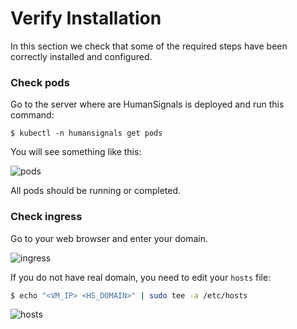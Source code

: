 # Verify Installation

In this section we check that some of the required steps have been
correctly installed and configured.

### Check pods

Go to the server where are HumanSignals is deployed and run this command:

```
$ kubectl -n humansignals get pods
```

You will see something like this:

![pods](images/pods.png)

All pods should be running or completed.

### Check ingress

Go to your web browser and enter your domain.

![ingress](images/ingress.png)

If you do not have real domain, you need to edit your `hosts` file:

```sh
$ echo "<VM_IP> <HS_DOMAIN>" | sudo tee -a /etc/hosts
```

![hosts](images/hosts.png)
